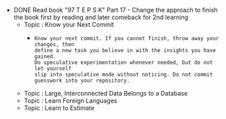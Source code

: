 - DONE Read book "97 T E P S K" Part 17 - Change the approach to finish the book first by reading and later comeback for 2nd learning
	- Topic : Know your Next Commit
		- ```apl
		  Know your next commit. If you cannot finish, throw away your changes, then
		  define a new task you believe in with the insights you have gained. 
		  Do speculative experimentation whenever needed, but do not let yourself 
		  slip into speculative mode without noticing. Do not commit guesswork into your repository.
		  ```
	- Topic : Large, Interconnected Data Belongs to a Database
	- Topic : Learn Foreign Languages
	- Topic : Learn to Estimate